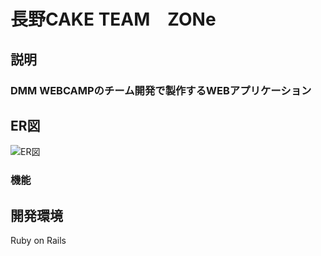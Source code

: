 # 長野CAKE  TEAM　ZONe

## 説明

### DMM WEBCAMPのチーム開発で製作するWEBアプリケーション

## ER図

![ER図](https://user-images.githubusercontent.com/76931463/112425381-4f8afc80-8d79-11eb-8991-73e4b61d4727.jpg)

### 機能
## 開発環境　
Ruby on Rails
